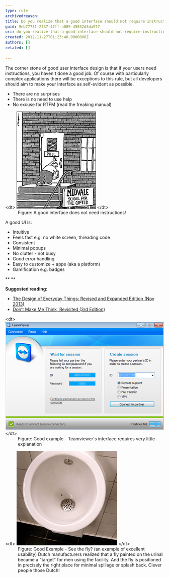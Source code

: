 ```yaml
---
type: rule
archivedreason: 
title: Do you realize that a good interface should not require instructions?
guid: 9eb77731-2f37-47ff-a089-45832d3da977
uri: do-you-realize-that-a-good-interface-should-not-require-instructions
created: 2012-11-27T01:23:48.0000000Z
authors: []
related: []

---
```


The corner stone of good user interface design is that if your users need instructions, you haven't done a good job. Of course with particularly complex applications there will be exceptions to this rule, but all developers should aim to make your interface as self-evident as possible.

<!--endintro-->

* There are no surprises
* There is no need to use help
* No excuse for RTFM (read the freaking manual)

<dl class="image">&lt;dt&gt;
      <img border="1" src="../../assets/SelfEvident.gif" alt="">
   &lt;/dt&gt;<dd>Figure: A good interface does not need instructions!</dd></dl>
A good UI is:

* Intuitive
* Feels fast e.g. no white screen, threading code
* Consistent
* Minimal popups
* No clutter - not busy
* Good error handling
* Easy to customize + apps (aka a platform)
* Gamification e.g. badges


 **
** 

**Suggested reading:** 

* [The Design of Everyday Things: Revised and Expanded Edition (Nov 2013)](https://www.amazon.com/Design-Everyday-Things-Revised-Expanded/dp/0465050654)
* [Don’t Make Me Think, Revisited (3rd Edition)](https://www.amazon.com/Dont-Make-Think-Revisited-Usability/dp/0321965515)





<dl class="goodImage">&lt;dt&gt;
      <img alt="Team Viewer Interface" src="../../assets/GoodUITeamViewer.png">
   &lt;/dt&gt;<dd>Figure: Good example - Teamviewer's interface requires very little explanation</dd></dl><dl class="goodImage">&lt;dt&gt;
      <img alt="Fly in a Urinal" src="../../assets/FlyInUrinal.jpg">
   &lt;/dt&gt;<dd>Figure: Good Example - See the fly? (an example of excellent usability) Dutch manufacturers realized that a fly painted on the urinal became a "target" for men using the facility. And the fly is positioned in precisely the right place for minimal spillage or splash back. Clever people those Dutch!</dd></dl>
